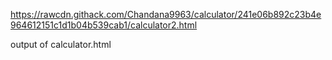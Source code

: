 https://rawcdn.githack.com/Chandana9963/calculator/241e06b892c23b4e964612151c1d1b04b539cab1/calculator2.html

output of calculator.html

